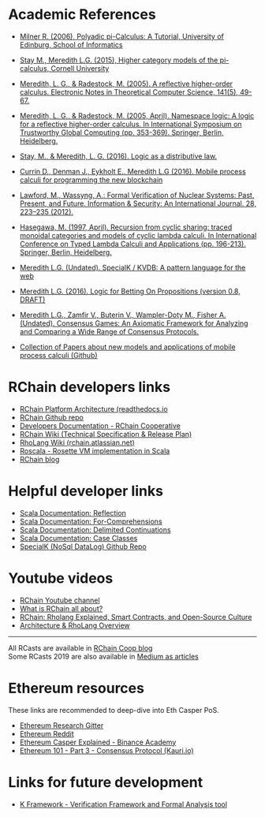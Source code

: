 # Academic References

- [Milner R. (2006), Polyadic pi-Calculus: A Tutorial, University of Edinburg, School of Informatics](http://www.lfcs.inf.ed.ac.uk/reports/91/ECS-LFCS-91-180/)
- [Stay M., Meredith L.G. (2015), Higher category models of the pi-calculus, Cornell University](https://arxiv.org/abs/1504.04311)
- [Meredith, L. G., & Radestock, M. (2005). A reflective higher-order calculus. Electronic Notes in Theoretical Computer Science, 141(5), 49-67.](https://pdf.sciencedirectassets.com/272990/1-s2.0-S1571066105X02213/1-s2.0-S1571066105051893/main.pdf?X-Amz-Security-Token=IQoJb3JpZ2luX2VjEKL%2F%2F%2F%2F%2F%2F%2F%2F%2F%2FwEaCXVzLWVhc3QtMSJHMEUCIFHG8aY27Ntxo2HwmcxtMugyLSatccPsK0YV58Aw7f%2BUAiEA7o5m0JnQXx6jKZE%2FIwx2I9pitOQVM41sz9tQvKzmAi0qtAMIKhACGgwwNTkwMDM1NDY4NjUiDPDfSZIvcgM9UUU%2BeyqRA%2FX6lT9k09qi%2BxGsVqyBTlb1664a9H3FBEOCabhlv8wyhNsccc1TMo840T2%2Fpc3vd%2Bgsb5KDAbMFqx2X3VjWWo3NnKvb5ouYufyXnSqC%2FS8VMLLQGOHajcoY3%2FT%2FV1iclPFShMk0M1Xh%2BMa8n2xDcF0DPG7sSA87ZQjMCFzIcyKwGI%2B%2Bdzfxx07%2BymhVKrgkNlc6y6gzCvQlI%2F07Nnr%2BcPWvBpCkO2I64T%2BElNWa2xlTQpXkgK7eQaf445NjLRX3sKdT%2FRQGu7VaHcSLEuKeI0ilwmFMaEMy%2BZCgzWsTrIgh3TFBVGkxCVO%2FV0nruAKPOw%2Bkcv24v71w3bEl2kHqJUPwsWCb3fUab1ATMn6KyvmV3kwDl4UV3LcZGUMh24vmFuy16RBhkgI7HUtlLHBqb8uo3MK0m%2F7fyKvSMcG1ME1uyepdiEjmZ6LGlxIniv%2FKzFQ%2BdyiH%2FGOBMnVPIbO%2FxS5F1vXvwJq8RreEaJJHg1ZN4q99RlSEV9aUMZdUK68mOwKSR3yBEqbYcKVEhZMIq4TtMIXE6%2FAFOusBLhHCsP8K8u%2BxpLdt%2Bsnj0CefP%2F8uxcTlMhGhPnjxCSd9K8l1kLHTU8%2BPF2JCnaXJGEq4AVLfiBSKg93XWSNI6l6PZJIBWdAczaXJV6cmk45%2Btg6i7xCLsH9I5hzw%2FgbnHx2%2BMjYQFw61R5Vyu0TVBjY7sru12VtiLRDTTtJK97wfi5ZRLsC914totexYotXajpDGqCGUROLr7sgiuQX9N8vKG1R6hpCBpxIko2tf3Zc43wbOxxoP8JOl1TQT1okscpcitHTRxi7BZIX5uW9fSWNIh93xQKmtV4HyVeVLVrYj%2B%2BmX9wOhHksxXQ%3D%3D&X-Amz-Algorithm=AWS4-HMAC-SHA256&X-Amz-Date=20200112T095010Z&X-Amz-SignedHeaders=host&X-Amz-Expires=300&X-Amz-Credential=ASIAQ3PHCVTYQ4SS4V2T%2F20200112%2Fus-east-1%2Fs3%2Faws4_request&X-Amz-Signature=352b19eadf882c4c06b1824b88a7e6f9df3290c01925d25333b02958b462d698&hash=a6dba8b8672622f1b0df6e769a1f155711d80d412bd643e790ee3657ea92344e&host=68042c943591013ac2b2430a89b270f6af2c76d8dfd086a07176afe7c76c2c61&pii=S1571066105051893&tid=spdf-245c8c9d-2139-4a9b-91ee-85485b7b2a6d&sid=d9715fd24a8e774520591cd50ab4aa932af7gxrqb&type=client)
- [Meredith, L. G., & Radestock, M. (2005, April). Namespace logic: A logic for a reflective higher-order calculus. In International Symposium on Trustworthy Global Computing (pp. 353-369). Springer, Berlin, Heidelberg.](http://tech.labs.oliverwyman.com/downloads/ex_nihilo_logic.pdf)
- [Stay, M., & Meredith, L. G. (2016). Logic as a distributive law.](https://arxiv.org/pdf/1610.02247v3.pdf)
- [Currin D., Denman J., Eykholt E., Meredith L.G (2016). Mobile process calculi for programming the new blockchain](https://docs.google.com/document/d/1lAbB_ssUvUkJ1D6_16WEp4FzsH0poEqZYCi-FBKanuY/edit)
- [Lawford, M., Wassyng, A.: Formal Verification of Nuclear Systems: Past, Present, and Future. Information & Security: An International Journal. 28, 223–235 (2012).](http://defencemanagement.org/system/files/28.18_Lawford_Wassyng.pdf)
- [Hasegawa, M. (1997, April). Recursion from cyclic sharing: traced monoidal categories and models of cyclic lambda calculi. In International Conference on Typed Lambda Calculi and Applications (pp. 196-213). Springer, Berlin, Heidelberg.](http://citeseerx.ist.psu.edu/viewdoc/download?doi=10.1.1.52.31&rep=rep1&type=pdf)
- [Meredith L.G. (Undated). SpecialK / KVDB: A pattern language for the web](https://docs.google.com/document/d/1aM5OIJWOyW89rHdUg6d9-YVbItdtxxiosP_fXZQaRdg/edit#heading=h.ndihpob06tu0)
- [Meredith L.G. (2016). Logic for Betting On Propositions (version 0.8, DRAFT)](https://docs.google.com/document/d/1ZHaCXMlDZv-okGcRJ6P4-zWdqVDJSe-9bvEZe9jwpig/edit#)
- [Meredith L.G., Zamfir V., Buterin V., Wampler-Doty M., Fisher A. (Undated). Consensus Games: An Axiomatic Framework for Analyzing and Comparing a Wide Range of Consensus Protocols.](https://github.com/leithaus/pi4u/blob/master/cg/cg.pdf)

- [Collection of Papers about new models and applications of mobile process calculi (Github)](https://github.com/leithaus/pi4u)

# RChain developers links

- [RChain Platform Architecture (readthedocs.io](https://architecture-docs.readthedocs.io/index.html)
- [RChain Github repo](https://github.com/rchain/rchain)
- [Developers Documentation - RChain Cooperative](https://developer.rchain.coop/documentation)
- [RChain Wiki (Technical Specification & Release Plan)](https://rchain.atlassian.net/wiki/spaces/CORE/overview)
- [RhoLang Wiki (rchain.atlassian.net)](https://rchain.atlassian.net/wiki/spaces/RHOL/overview)
- [Roscala - Rosette VM implementation in Scala](https://rchain.atlassian.net/wiki/spaces/ROS/pages/65674/Rosette+VM+Port)
- [RChain blog](https://blog.rchain.coop/)

# Helpful developer links

- [Scala Documentation: Reflection](https://docs.scala-lang.org/overviews/reflection/overview.html)
- [Scala Documentation: For-Comprehensions](https://docs.scala-lang.org/tour/for-comprehensions.html)
- [Scala Documentation: Delimited Continuations](https://www.scala-lang.org/files/archive/api/2.11.8/scala-continuations-library/?_ga=1.83694417.619951421.1484537916#scala.util.continuations.package)
- [Scala Documentation: Case Classes](https://docs.scala-lang.org/overviews/scala-book/case-classes.html)
- [SpecialK (NoSql DataLog) Github Repo](https://github.com/leithaus/SpecialK)



# Youtube videos

- [RChain Youtube channel](https://www.youtube.com/channel/UCSS3jCffMiz574_q64Ukj_w/playlists)
- [What is RChain all about?](https://www.youtube.com/watch?v=f1D4vowiMiI)
- [RChain: Rholang Explained, Smart Contracts, and Open-Source Culture](https://www.youtube.com/watch?v=00RDazs5p7M&t=45s)
- [Architecture & RhoLang Overview](https://www.youtube.com/watch?v=Fs38s7nI3Uk&t=2136s)
----------

All RCasts are available in [RChain Coop blog](https://blog.rchain.coop/blog/category/developer/learn/)<br>
Some RCasts 2019 are also available in [Medium as articles](https://medium.com/rchain-cooperative)

# Ethereum resources

These links are recommended to deep-dive into Eth Casper PoS.

- [Ethereum Research Gitter](https://gitter.im/ethereum/research)
- [Ethereum Reddit](https://www.reddit.com/r/ethereum/)
- [Ethereum Casper Explained - Binance Academy](https://www.binance.vision/blockchain/ethereum-casper-explained)
- [Ethereum 101 - Part 3 - Consensus Protocol (Kauri.io)](https://kauri.io/ethereum-101-part-3-consensus-protocols/1c2c9e3a3db0461584757a60ca2424a9/a)

# Links for future development
- [K Framework - Verification Framework and Formal Analysis tool](http://www.kframework.org/index.php/Main_Page)
